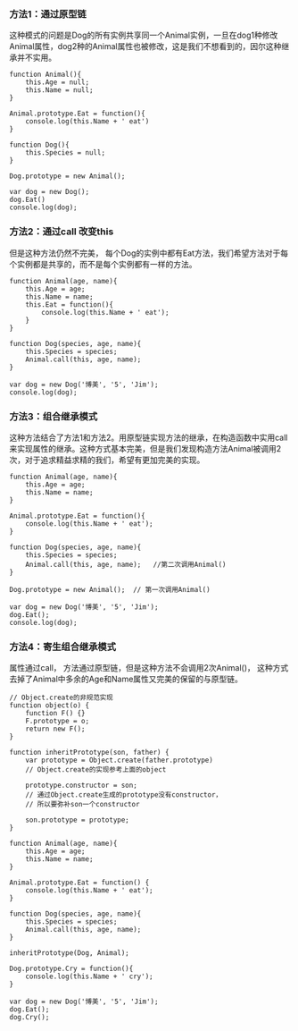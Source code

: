### 方法1：通过原型链
这种模式的问题是Dog的所有实例共享同一个Animal实例，一旦在dog1种修改Animal属性，dog2种的Animal属性也被修改，这是我们不想看到的，因尔这种继承并不实用。
```
function Animal(){
    this.Age = null;
    this.Name = null;
}

Animal.prototype.Eat = function(){
    console.log(this.Name + ' eat')
}

function Dog(){
    this.Species = null;
}

Dog.prototype = new Animal();

var dog = new Dog();
dog.Eat()
console.log(dog);
```

### 方法2：通过call 改变this
但是这种方法仍然不完美， 每个Dog的实例中都有Eat方法，我们希望方法对于每个实例都是共享的，而不是每个实例都有一样的方法。
```
function Animal(age, name){
    this.Age = age;
    this.Name = name;
    this.Eat = function(){
        console.log(this.Name + ' eat');
    }
}

function Dog(species, age, name){
    this.Species = species;
    Animal.call(this, age, name);
}

var dog = new Dog('博美', '5', 'Jim');
console.log(dog);
```

### 方法3：组合继承模式
这种方法结合了方法1和方法2。用原型链实现方法的继承，在构造函数中实用call来实现属性的继承。这种方式基本完美，但是我们发现构造方法Animal被调用2次，对于追求精益求精的我们，希望有更加完美的实现。
```
function Animal(age, name){
    this.Age = age;
    this.Name = name;
}

Animal.prototype.Eat = function(){
    console.log(this.Name + ' eat');
}

function Dog(species, age, name){
    this.Species = species;
    Animal.call(this, age, name);   //第二次调用Animal()
}

Dog.prototype = new Animal();  // 第一次调用Animal()

var dog = new Dog('博美', '5', 'Jim');
dog.Eat();
console.log(dog);
```

### 方法4：寄生组合继承模式
属性通过call， 方法通过原型链，但是这种方法不会调用2次Animal()， 这种方式去掉了Animal中多余的Age和Name属性又完美的保留的与原型链。
```
// Object.create的非规范实现
function object(o) {
    function F() {}
    F.prototype = o;
    return new F();
}

function inheritPrototype(son, father) {
    var prototype = Object.create(father.prototype)
    // Object.create的实现参考上面的object

    prototype.constructor = son;
    // 通过Object.create生成的prototype没有constructor， 
    // 所以要弥补son一个constructor

    son.prototype = prototype;
}

function Animal(age, name){
    this.Age = age;
    this.Name = name;
}

Animal.prototype.Eat = function() {
    console.log(this.Name + ' eat');
}

function Dog(species, age, name){
    this.Species = species;
    Animal.call(this, age, name);
}

inheritPrototype(Dog, Animal);

Dog.prototype.Cry = function(){
    console.log(this.Name + ' cry');
}

var dog = new Dog('博美', '5', 'Jim');
dog.Eat();
dog.Cry();

```